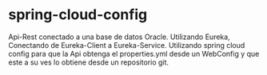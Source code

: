 # spring-cloud-config

Api-Rest conectado a una base de datos Oracle.
Utilizando Eureka, Conectando de Eureka-Client a Eureka-Service.
Utilizando spring cloud config para que la Api obtenga el properties.yml desde un WebConfig y que este a su ves lo obtiene desde un repositorio git.
